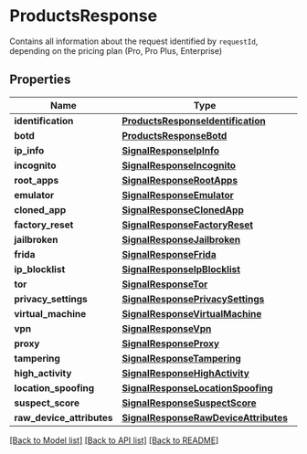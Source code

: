 # ProductsResponse
Contains all information about the request identified by `requestId`, depending on the pricing plan (Pro, Pro Plus, Enterprise)


## Properties
Name | Type | Description | Notes
------------ | ------------- | ------------- | -------------
**identification** | [**ProductsResponseIdentification**](ProductsResponseIdentification.md) |  | [optional] 
**botd** | [**ProductsResponseBotd**](ProductsResponseBotd.md) |  | [optional] 
**ip_info** | [**SignalResponseIpInfo**](SignalResponseIpInfo.md) |  | [optional] 
**incognito** | [**SignalResponseIncognito**](SignalResponseIncognito.md) |  | [optional] 
**root_apps** | [**SignalResponseRootApps**](SignalResponseRootApps.md) |  | [optional] 
**emulator** | [**SignalResponseEmulator**](SignalResponseEmulator.md) |  | [optional] 
**cloned_app** | [**SignalResponseClonedApp**](SignalResponseClonedApp.md) |  | [optional] 
**factory_reset** | [**SignalResponseFactoryReset**](SignalResponseFactoryReset.md) |  | [optional] 
**jailbroken** | [**SignalResponseJailbroken**](SignalResponseJailbroken.md) |  | [optional] 
**frida** | [**SignalResponseFrida**](SignalResponseFrida.md) |  | [optional] 
**ip_blocklist** | [**SignalResponseIpBlocklist**](SignalResponseIpBlocklist.md) |  | [optional] 
**tor** | [**SignalResponseTor**](SignalResponseTor.md) |  | [optional] 
**privacy_settings** | [**SignalResponsePrivacySettings**](SignalResponsePrivacySettings.md) |  | [optional] 
**virtual_machine** | [**SignalResponseVirtualMachine**](SignalResponseVirtualMachine.md) |  | [optional] 
**vpn** | [**SignalResponseVpn**](SignalResponseVpn.md) |  | [optional] 
**proxy** | [**SignalResponseProxy**](SignalResponseProxy.md) |  | [optional] 
**tampering** | [**SignalResponseTampering**](SignalResponseTampering.md) |  | [optional] 
**high_activity** | [**SignalResponseHighActivity**](SignalResponseHighActivity.md) |  | [optional] 
**location_spoofing** | [**SignalResponseLocationSpoofing**](SignalResponseLocationSpoofing.md) |  | [optional] 
**suspect_score** | [**SignalResponseSuspectScore**](SignalResponseSuspectScore.md) |  | [optional] 
**raw_device_attributes** | [**SignalResponseRawDeviceAttributes**](SignalResponseRawDeviceAttributes.md) |  | [optional] 

[[Back to Model list]](../README.md#documentation-for-models) [[Back to API list]](../README.md#documentation-for-api-endpoints) [[Back to README]](../README.md)

